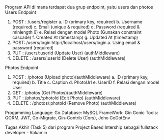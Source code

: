 Program API di mana terdapat dua grup endpoint, yaitu users dan photos
Users Endpoint
 1. POST : /users/register
   a. ID (primary key, required)
   b. Username (required)
   c. Email (unique & required)
   d. Password (required & minlength 6)
   e. Relasi dengan model Photo (Gunakan constraint cascade)
   f. Created At (timestamp)
   g. Updated At (timestamp)
 2. POST: /users/login http://localhost/users/login
   a. Using email & password (required)
 3. PUT : /users/:userId (Update User) (authMiddleware)
 4. DELETE : /users/:userId (Delete User) (authMiddleware)

Photos Endpoint
  1. POST : /photos (Upload photo)(authMiddleware)
   a. ID (primary key, required)
   b. Title
   c. Caption
   d. PhotoUrl
   e. UserID
   f. Relasi dengan model User
  2. GET : /photos (Get Photos)(authMiddleware)
  3. PUT : /photos/:photoId (Edit Photo) (authMiddleware)
  4. DELETE : /photos/:photoId (Remove Photo) (authMiddleware)

Progamming Language: Go
Database: MySQL
FrameWork: Gin Gonic
Tools: GORM, JWT, Go-Migrate, Gin-Contrib (Cors), Joho GoDotEnv

Tugas Akhir (Task 5) dari program Project Based Intership sebagai fullstack developer - Rakamin
